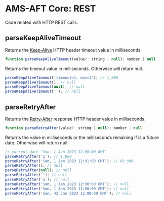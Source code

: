 # AMS-AFT Core: REST

Code related with HTTP REST calls.

## parseKeepAliveTimeout

Returns the [Keep-Alive](https://developer.mozilla.org/en-US/docs/Web/HTTP/Headers/Keep-Alive) HTTP header timeout value in milliseconds.

```js
function parseKeepAliveTimeout(value?: string | null): number | null
```

Returns the timeout value in milliseconds. Otherwise will return null.

```js
parseKeepAliveTimeout('timeout=1, max=1'); // 1_000
parseKeepAliveTimeout(); // null
parseKeepAliveTimeout(null); // null
parseKeepAliveTimeout(''); // null
```

## parseRetryAfter

Returns the [Retry-After](https://developer.mozilla.org/en-US/docs/Web/HTTP/Headers/Retry-After) response HTTP header value in milliseconds.

```js
function parseRetryAfter(value?: string | null): number | null
```

Returns the value in milliseconds or the milliseconds remaining if is a future date. Otherwise will return null.

```js
// current date 'Sun, 1 Jan 2023 12:00:00 GMT'
parseRetryAfter('1'); // 1_000
parseRetryAfter('Sun, 1 Jan 2023 12:01:00 GMT'); // 60_000
parseRetryAfter(); // null
parseRetryAfter(null); // null
parseRetryAfter(''); // null
parseRetryAfter('a'); // null
parseRetryAfter('Sun, 1 Jan 2023 12:00:00 GMT'); // null
parseRetryAfter('Sun, 1 Jan 2023 11:00:00 GMT'); // null
parseRetryAfter('Sun, 42 Jan 2023 12:00:00 GMT'); // null
```
